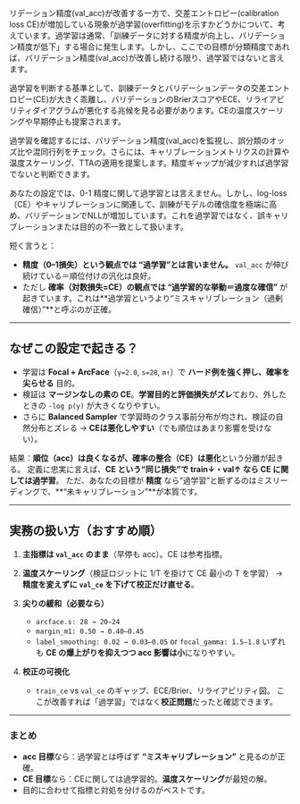 リデーション精度(val_acc)が改善する一方で、交差エントロピー(calibration loss CE)が増加している現象が過学習(overfitting)を示すかどうかについて、考えています。過学習は通常、「訓練データに対する精度が向上し、バリデーション精度が低下」する場合に発生します。しかし、ここでの目標が分類精度であれば、バリデーション精度(val_acc)が改善し続ける限り、過学習ではないと言えます。

過学習を判断する基準として、訓練データとバリデーションデータの交差エントロピー(CE)が大きく乖離し、バリデーションのBrierスコアやECE、リライアビリティダイアグラムが悪化する兆候を見る必要があります。CEの温度スケーリングや早期停止も提案されます。

過学習を確認するには、バリデーション精度(val_acc)を監視し、誤分類のオッズ比や混同行列をチェック。さらには、キャリブレーションメトリクスの計算や温度スケーリング、TTAの適用を提案します。精度ギャップが減少すれば過学習でないと判断できます。

あなたの設定では、0-1 精度に関して過学習とは言えません。しかし、log-loss（CE）やキャリブレーションに関連して、訓練がモデルの確信度を極端に高め、バリデーションでNLLが増加しています。これを過学習ではなく、誤キャリブレーションまたは目的の不一致として扱います。

短く言うと：

* **精度（0–1損失）という観点では “過学習”とは言いません。** `val_acc` が伸び続けている＝順位付けの汎化は良好。
* ただし **確率（対数損失=CE）の観点では “過学習的な挙動＝過度な確信”** が起きています。これは\*\*過学習というより“ミスキャリブレーション（過剰確信）”\*\*と呼ぶのが正確。

---

## なぜこの設定で起きる？

* 学習は **Focal + ArcFace**（`γ=2.0`, `s=28`, `m↑`）で **ハード例を強く押し、確率を尖らせる** 目的。
* 検証は **マージンなしの素の CE**。**学習目的と評価損失がズレ**ており、外したときの `-log p(y)` が大きくなりやすい。
* さらに **Balanced Sampler** で学習時のクラス事前分布が均され、検証の自然分布とズレる → **CEは悪化しやすい**（でも順位はあまり影響を受けない）。

結果：**順位（acc）は良くなるが、確率の整合（CE）は悪化**という分離が起きる。
定義に忠実に言えば、**CE という“同じ損失”で train↓・val↑ なら CE に関しては過学習**。
ただ、あなたの目標が **精度** なら“過学習”と断ずるのはミスリーディングで、\*\*“未キャリブレーション”\*\*が本質です。

---

## 実務の扱い方（おすすめ順）

1. **主指標は `val_acc` のまま**（早停も acc）。CE は参考指標。
2. **温度スケーリング**（検証ロジットに 1/T を掛けて CE 最小の T を学習）
   → **精度を変えずに `val_ce` を下げて校正だけ直せる**。
3. **尖りの緩和（必要なら）**

   * `arcface.s: 28 → 20–24`
   * `margin_m1: 0.50 → 0.40–0.45`
   * `label_smoothing: 0.02 → 0.03–0.05` or `focal_gamma: 1.5–1.8`
     いずれも **CE の爆上がりを抑えつつ acc 影響は小**になりやすい。
4. **校正の可視化**

   * `train_ce` vs `val_ce` のギャップ、ECE/Brier、リライアビリティ図。
     ここが改善すれば「過学習」ではなく**校正問題**だったと確認できます。

---

### まとめ

* **acc 目標**なら：過学習とは呼ばず **“ミスキャリブレーション”** と見るのが正確。
* **CE 目標**なら：CEに関しては過学習的。**温度スケーリング**が最短の解。
* 目的に合わせて指標と対処を分けるのがベストです。
